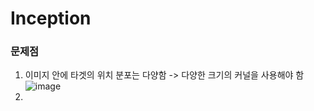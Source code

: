 # Inception
### 문제점
1. 이미지 안에 타겟의 위치 분포는 다양함 -> 다양한 크기의 커널을 사용해야 함
![image](https://user-images.githubusercontent.com/74392995/125406583-f1e7f200-e3f3-11eb-8e83-4dda1b99d47c.png)
2. 
